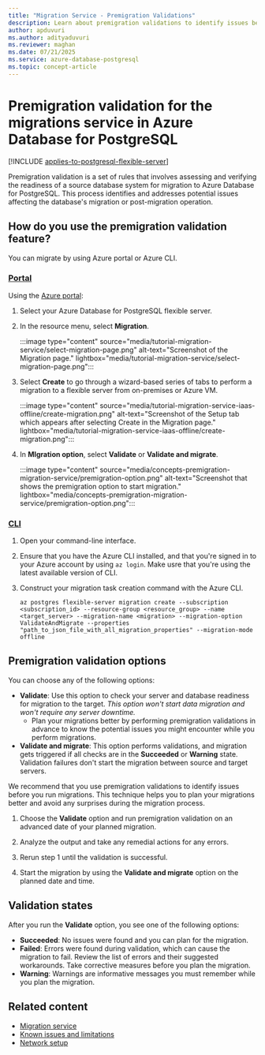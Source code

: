 ```yaml
---
title: "Migration Service - Premigration Validations"
description: Learn about premigration validations to identify issues before you run a migration to Azure Database for PostgreSQL.
author: apduvuri
ms.author: adityaduvuri
ms.reviewer: maghan
ms.date: 07/21/2025
ms.service: azure-database-postgresql
ms.topic: concept-article
---
```


# Premigration validation for the migrations service in Azure Database for PostgreSQL

[!INCLUDE [applies-to-postgresql-flexible-server](~/reusable-content/ce-skilling/azure/includes/postgresql/includes/applies-to-postgresql-flexible-server.md)]

Premigration validation is a set of rules that involves assessing and verifying the readiness of a source database system for migration to Azure Database for PostgreSQL. This process identifies and addresses potential issues affecting the database's migration or post-migration operation.

## How do you use the premigration validation feature?

You can migrate by using Azure portal or Azure CLI.

### [Portal](#tab/portal)

Using the [Azure portal](https://portal.azure.com/):

1. Select your Azure Database for PostgreSQL flexible server.

1. In the resource menu, select **Migration**.

    :::image type="content" source="media/tutorial-migration-service/select-migration-page.png" alt-text="Screenshot of the Migration page." lightbox="media/tutorial-migration-service/select-migration-page.png":::

1. Select **Create** to go through a wizard-based series of tabs to perform a migration to a flexible server from on-premises or Azure VM.

    :::image type="content" source="media/tutorial-migration-service-iaas-offline/create-migration.png" alt-text="Screenshot of the Setup tab which appears after selecting Create in the Migration page." lightbox="media/tutorial-migration-service-iaas-offline/create-migration.png":::

1. In **MIgration option**, select **Validate** or **Validate and migrate**.

    :::image type="content" source="media/concepts-premigration-migration-service/premigration-option.png" alt-text="Screenshot that shows the premigration option to start migration." lightbox="media/concepts-premigration-migration-service/premigration-option.png":::

### [CLI](#tab/cli)

1. Open your command-line interface.

1. Ensure that you have the Azure CLI installed, and that you're signed in to your Azure account by using `az login`. Make usre that you're using the latest available version of CLI.

1. Construct your migration task creation command with the Azure CLI.

    ```azurecli-interactive
    az postgres flexible-server migration create --subscription <subscription_id> --resource-group <resource_group> --name <target_server> --migration-name <migration> --migration-option ValidateAndMigrate --properties "path_to_json_file_with_all_migration_properties" --migration-mode offline
    ```

## Premigration validation options

You can choose any of the following options:

- **Validate**: Use this option to check your server and database readiness for migration to the target. *This option won't start data migration and won't require any server downtime.*
     - Plan your migrations better by performing premigration validations in advance to know the potential issues you might encounter while you perform migrations.
- **Validate and migrate**: This option performs validations, and migration gets triggered if all checks are in the **Succeeded** or **Warning** state. Validation failures don't start the migration between source and target servers.

We recommend that you use premigration validations to identify issues before you run migrations. This technique helps you to plan your migrations better and avoid any surprises during the migration process.

1. Choose the **Validate** option and run premigration validation on an advanced date of your planned migration.

1. Analyze the output and take any remedial actions for any errors.

1. Rerun step 1 until the validation is successful.

1. Start the migration by using the **Validate and migrate** option on the planned date and time.

## Validation states

After you run the **Validate** option, you see one of the following options:

- **Succeeded**: No issues were found and you can plan for the migration.
- **Failed**: Errors were found during validation, which can cause the migration to fail. Review the list of errors and their suggested workarounds. Take corrective measures before you plan the migration.
- **Warning**: Warnings are informative messages you must remember while you plan the migration.

## Related content

- [Migration service](concepts-migration-service-postgresql.md)
- [Known issues and limitations](concepts-known-issues-migration-service.md)
- [Network setup](how-to-network-setup-migration-service.md)
